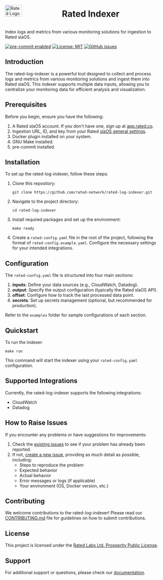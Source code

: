 <div style="display: flex; align-items: center;">
  <img src="https://1341811788-files.gitbook.io/~/files/v0/b/gitbook-x-prod.appspot.com/o/spaces%2F5RANLa17jIiZuFSLvSNV%2Fsocialpreview%2FxzGIKXGVbVy8yB6O1uNq%2Fdiscord%20banner%203.png?alt=media&token=12d03593-a956-44dd-bad6-445e97d9f5c6" alt="Rated Logo" style="width: 33%; height: auto;">
  <h1 style="margin-left: 20px;">Rated Indexer</h1>
</div>

Index logs and metrics from various monitoring solutions for ingestion to Rated slaOS.

[![pre-commit enabled](https://img.shields.io/badge/pre--commit-enabled-brightgreen.svg)](https://github.com/pre-commit/pre-commit)
[![License: MIT](https://img.shields.io/badge/License-MIT-yellow.svg)](https://opensource.org/licenses/MIT)
[![GitHub issues](https://img.shields.io/github/issues/rated-network/rated-log-indexer)]()

## Introduction

The rated-log-indexer is a powerful tool designed to collect and process logs and metrics from various monitoring solutions and ingest them into Rated slaOS. This indexer supports multiple data inputs, allowing you to centralize your monitoring data for efficient analysis and visualization.

## Prerequisites

Before you begin, ensure you have the following:

1. A Rated slaOS account. If you don't have one, sign up at [app.rated.co](https://app.rated.co).
2. Ingestion URL, ID, and key from your Rated [slaOS general settings](https://app.rated.co/settings/general).
3. Docker plugin installed on your system.
4. GNU Make installed.
5. pre-commit installed.

## Installation

To set up the rated-log-indexer, follow these steps:

1. Clone this repository:
   ```
   git clone https://github.com/rated-network/rated-log-indexer.git
   ```

2. Navigate to the project directory:
   ```
   cd rated-log-indexer
   ```

3. Install required packages and set up the environment:
   ```
   make ready
   ```

4. Create a `rated-config.yaml` file in the root of the project, following the format of `rated-config.example.yaml`. Configure the necessary settings for your intended integrations.

## Configuration

The `rated-config.yaml` file is structured into four main sections:

1. **inputs**: Define your data sources (e.g., CloudWatch, Datadog).
2. **output**: Specify the output configuration (typically the Rated slaOS API).
3. **offset**: Configure how to track the last processed data point.
4. **secrets**: Set up secrets management (optional, but recommended for production).

Refer to the `examples` folder for sample configurations of each section.

## Quickstart

To run the indexer:

```
make run
```

This command will start the indexer using your `rated-config.yaml` configuration.

## Supported Integrations

Currently, the rated-log-indexer supports the following integrations:

- CloudWatch
- Datadog

## How to Raise Issues

If you encounter any problems or have suggestions for improvements:

1. Check the [existing issues](https://github.com/rated-network/rated-log-indexer/issues) to see if your problem has already been reported.
2. If not, [create a new issue](https://github.com/rated-network/rated-log-indexer/issues/new), providing as much detail as possible, including:
   - Steps to reproduce the problem
   - Expected behavior
   - Actual behavior
   - Error messages or logs (if applicable)
   - Your environment (OS, Docker version, etc.)

## Contributing

We welcome contributions to the rated-log-indexer! Please read our [CONTRIBUTING.md](CONTRIBUTING.md) file for guidelines on how to submit contributions.

## License

This project is licensed under the [Rated Labs Ltd. Prosperity Public License](LICENSE.md).

## Support

For additional support or questions, please check our [documentation](https://docs.rated.co).
